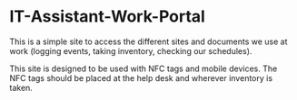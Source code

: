 # IT-Assistant-Work-Portal

This is a simple site to access the different sites and documents we use at work (logging events, taking inventory, checking our schedules).

This site is designed to be used with NFC tags and mobile devices. The NFC tags should be placed at the help desk and wherever inventory is taken.
